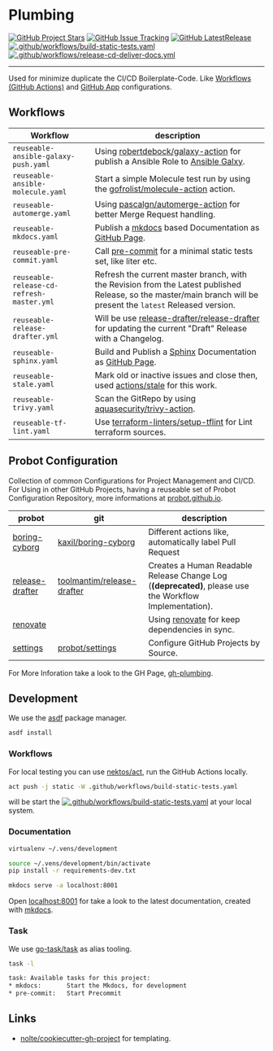 # Plumbing

[![GitHub Project Stars](https://img.shields.io/github/stars/nolte/gh-plumbing.svg?label=Stars&style=social)](https://github.com/nolte/gh-plumbing) [![GitHub Issue Tracking](https://img.shields.io/github/issues-raw/nolte/gh-plumbing.svg)](https://github.com/nolte/gh-plumbing) [![GitHub LatestRelease](https://img.shields.io/github/release/nolte/gh-plumbing.svg)](https://github.com/nolte/gh-plumbing) [![.github/workflows/build-static-tests.yaml](https://github.com/nolte/gh-plumbing/actions/workflows/build-static-tests.yaml/badge.svg)](https://github.com/nolte/gh-plumbing/actions/workflows/build-static-tests.yaml) [![.github/workflows/release-cd-deliver-docs.yml](https://github.com/nolte/gh-plumbing/actions/workflows/release-cd-deliver-docs.yml/badge.svg)](https://github.com/nolte/gh-plumbing/actions/workflows/release-cd-deliver-docs.yml)

---

<!--intro-start-->
Used for minimize duplicate the CI/CD Boilerplate-Code. Like [Workflows (GitHub Actions)](https://docs.github.com/en/actions) and [GitHub App](https://docs.github.com/en/developers/apps/getting-started-with-apps/about-apps) configurations.
<!--intro-end-->

## Workflows

<!--td-workflows-start-->
| Workflow                                      | description                                                                                                                                                      |
|-----------------------------------------------|------------------------------------------------------------------------------------------------------------------------------------------------------------------|
| ```reuseable-ansible-galaxy-push.yaml```      | Using [robertdebock/galaxy-action](https://github.com/robertdebock/galaxy-action) for publish a Ansible Role to [Ansible Galxy](https://galaxy.ansible.com/).    |
| ```reuseable-ansible-molecule.yaml```         | Start a simple Molecule test run by using the [gofrolist/molecule-action](https://github.com/gofrolist/molecule-action) action.                                  |
| ```reuseable-automerge.yaml```                | Using [pascalgn/automerge-action](https://github.com/pascalgn/automerge-action) for better Merge Request handling.                                               |
| ```reuseable-mkdocs.yaml```                   | Publish a [mkdocs](https://www.mkdocs.org/) based Documentation as [GitHub Page](https://pages.github.com/).                                                     |
| ```reuseable-pre-commit.yaml```               | Call [pre-commit](https://pre-commit.com/) for a minimal static tests set, like liter etc.                                                                       |
| ```reuseable-release-cd-refresh-master.yml``` | Refresh the current master branch, with the Revision from the Latest published Release, so the master/main branch will be present the `latest` Released version. |
| ```reuseable-release-drafter.yml```           | Will be use [release-drafter/release-drafter](https://github.com/release-drafter/release-drafter) for updating the current "Draft" Release with a Changelog.     |
| ```reuseable-sphinx.yaml```                   | Build and Publish a [Sphinx](https://www.sphinx-doc.org/en/master) Documentation as [GitHub Page](https://pages.github.com/).                                    |
| ```reuseable-stale.yaml```                    | Mark old or inactive issues and close then, used [actions/stale](https://github.com/actions/stale) for this work.                                                |
| ```reuseable-trivy.yaml```                    | Scan the GitRepo by using [aquasecurity/trivy-action](https://github.com/aquasecurity/trivy-action).                                                             |
| ```reuseable-tf-lint.yaml```                  | Use [terraform-linters/setup-tflint](https://github.com/terraform-linters/setup-tflint) for Lint terraform sources.                                              |
<!--td-workflows-end-->

## Probot Configuration

<!--probot-intro-start-->
Collection of common Configurations for Project Management and CI/CD.  
For Using in other GitHub Projects, having a reuseable set of Probot Configuration Repository, more informations at [probot.github.io](https://probot.github.io/docs/best-practices/#configuration).
<!--probot-intro-end-->

<!--td-probot-apps-start-->
| probot                                                            | git                                                                         | description                                                                                                         |
|-------------------------------------------------------------------|-----------------------------------------------------------------------------|---------------------------------------------------------------------------------------------------------------------|
| [boring-cyborg](https://probot.github.io/apps/boring-cyborg/)     | [kaxil/boring-cyborg](https://github.com/kaxil/boring-cyborg)               | Different actions like, automatically label Pull Request                                                       |
| [release-drafter](https://probot.github.io/apps/release-drafter/) | [toolmantim/release-drafter](https://github.com/toolmantim/release-drafter) | Creates a Human Readable Release Change Log (**(deprecated)**, please use the Workflow Implementation).             |
| [renovate](https://github.com/apps/renovate)                      |                                                                             | Using [renovate](https://www.whitesourcesoftware.com/free-developer-tools/renovate/) for keep dependencies in sync. |
| [settings](https://probot.github.io/apps/settings/)               | [probot/settings](https://github.com/probot/settings)                       | Configure GitHub Projects by Source.                                                                                |
<!--td-probot-apps-end-->

For More Inforation take a look to the GH Page, [gh-plumbing](http://nolte.github.io/gh-plumbing).

## Development

<!--development-intro-start-->
We use the [asdf](https://asdf-vm.com/) package manager.

```sh
asdf install
```

### Workflows

For local testing you can use [nektos/act](https://github.com/nektos/act), run the GitHub Actions locally.

```sh
act push -j static -W .github/workflows/build-static-tests.yaml
```

will be start the [![.github/workflows/build-static-tests.yaml](https://github.com/nolte/gh-plumbing/actions/workflows/build-static-tests.yaml/badge.svg)](https://github.com/nolte/gh-plumbing/actions/workflows/build-static-tests.yaml) at your local system.


### Documentation

```sh
virtualenv ~/.vens/development

source ~/.vens/development/bin/activate
pip install -r requirements-dev.txt

mkdocs serve -a localhost:8001
```

Open [localhost:8001](http://localhost:8001/) for take a look to the latest documentation, created with [mkdocs](https://www.mkdocs.org/).
<!--development-intro-end-->

### Task

We use [go-task/task](https://github.com/go-task/task) as alias tooling.

```sh
task -l  

task: Available tasks for this project:
* mkdocs:       Start the Mkdocs, for development
* pre-commit:   Start Precommit
```

## Links

* [nolte/cookiecutter-gh-project](https://github.com/nolte/cookiecutter-gh-project) for templating.
